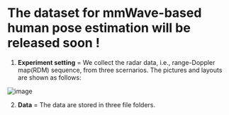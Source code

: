 # The dataset for mmWave-based human pose estimation will be released soon !

1. **Experiment setting**
=
We collect the radar data, i.e., range-Doppler map(RDM) sequence, from three scernarios. The pictures and layouts are shown as follows:

![image](https://github.com/Carbord/mmWave-based-Pose-Estimation/blob/main/images/room_layout.png)


2. **Data**
=
The data are stored in three file folders. 

